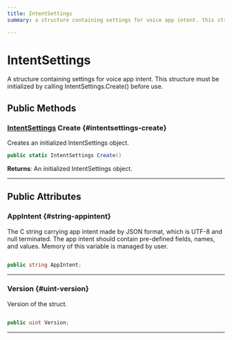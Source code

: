 ```yaml
---
title: IntentSettings
summary: a structure containing settings for voice app intent. this structure must be initialized by calling intentsettings.create before use. 

---
```


# IntentSettings




A structure containing settings for voice app intent. This structure must be initialized by calling IntentSettings.Create() before use.   





## Public Methods

### [IntentSettings](/versioned_docs/version-02-Aug-2023/unity-api/api/UnityEngine.XR.MagicLeap/MLVoice/NativeBindings/UnityEngine.XR.MagicLeap.MLVoice.NativeBindings.IntentSettings.md) Create {#intentsettings-create}

Creates an initialized IntentSettings object. 

```csharp
public static IntentSettings Create()
```






**Returns**: An initialized IntentSettings object.



-----------

## Public Attributes

### AppIntent {#string-appintent}

The C string carrying app intent made by JSON format, which is UTF-8 and null terminated. The app intent should contain pre-defined fields, names, and values. Memory of this variable is managed by user. 

```csharp

public string AppIntent;

```






-----------

### Version {#uint-version}

Version of the struct. 

```csharp

public uint Version;

```






-----------


